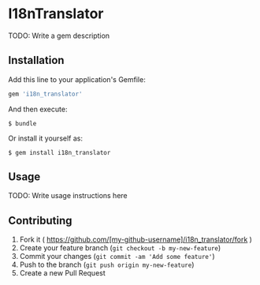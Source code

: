 # I18nTranslator

TODO: Write a gem description

## Installation

Add this line to your application's Gemfile:

```ruby
gem 'i18n_translator'
```

And then execute:

    $ bundle

Or install it yourself as:

    $ gem install i18n_translator

## Usage

TODO: Write usage instructions here

## Contributing

1. Fork it ( https://github.com/[my-github-username]/i18n_translator/fork )
2. Create your feature branch (`git checkout -b my-new-feature`)
3. Commit your changes (`git commit -am 'Add some feature'`)
4. Push to the branch (`git push origin my-new-feature`)
5. Create a new Pull Request
